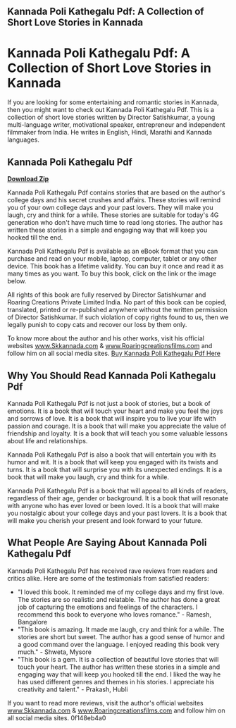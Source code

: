 ## Kannada Poli Kathegalu Pdf: A Collection of Short Love Stories in Kannada

 


 
# Kannada Poli Kathegalu Pdf: A Collection of Short Love Stories in Kannada
  
If you are looking for some entertaining and romantic stories in Kannada, then you might want to check out Kannada Poli Kathegalu Pdf. This is a collection of short love stories written by Director Satishkumar, a young multi-language writer, motivational speaker, entrepreneur and independent filmmaker from India. He writes in English, Hindi, Marathi and Kannada languages.
 
## Kannada Poli Kathegalu Pdf


[**Download Zip**](https://www.google.com/url?q=https%3A%2F%2Furllio.com%2F2tKRGH&sa=D&sntz=1&usg=AOvVaw0rAija0MkxeRHGlMp_gMBJ)

  
Kannada Poli Kathegalu Pdf contains stories that are based on the author's college days and his secret crushes and affairs. These stories will remind you of your own college days and your past lovers. They will make you laugh, cry and think for a while. These stories are suitable for today's 4G generation who don't have much time to read long stories. The author has written these stories in a simple and engaging way that will keep you hooked till the end.
  
Kannada Poli Kathegalu Pdf is available as an eBook format that you can purchase and read on your mobile, laptop, computer, tablet or any other device. This book has a lifetime validity. You can buy it once and read it as many times as you want. To buy this book, click on the link or the image below.
  
All rights of this book are fully reserved by Director Satishkumar and Roaring Creations Private Limited India. No part of this book can be copied, translated, printed or re-published anywhere without the written permission of Director Satishkumar. If such violation of copy rights found to us, then we legally punish to copy cats and recover our loss by them only.
  
To know more about the author and his other works, visit his official websites www.Skkannada.com & www.Roaringcreationsfilms.com and follow him on all social media sites.
  [Buy Kannada Poli Kathegalu Pdf Here](https://www.skkannada.com/2018/02/15-poli-prem-kathegalu.html)  
## Why You Should Read Kannada Poli Kathegalu Pdf
  
Kannada Poli Kathegalu Pdf is not just a book of stories, but a book of emotions. It is a book that will touch your heart and make you feel the joys and sorrows of love. It is a book that will inspire you to live your life with passion and courage. It is a book that will make you appreciate the value of friendship and loyalty. It is a book that will teach you some valuable lessons about life and relationships.
  
Kannada Poli Kathegalu Pdf is also a book that will entertain you with its humor and wit. It is a book that will keep you engaged with its twists and turns. It is a book that will surprise you with its unexpected endings. It is a book that will make you laugh, cry and think for a while.
  
Kannada Poli Kathegalu Pdf is a book that will appeal to all kinds of readers, regardless of their age, gender or background. It is a book that will resonate with anyone who has ever loved or been loved. It is a book that will make you nostalgic about your college days and your past lovers. It is a book that will make you cherish your present and look forward to your future.
  
## What People Are Saying About Kannada Poli Kathegalu Pdf
  
Kannada Poli Kathegalu Pdf has received rave reviews from readers and critics alike. Here are some of the testimonials from satisfied readers:
  
- "I loved this book. It reminded me of my college days and my first love. The stories are so realistic and relatable. The author has done a great job of capturing the emotions and feelings of the characters. I recommend this book to everyone who loves romance." - Ramesh, Bangalore
- "This book is amazing. It made me laugh, cry and think for a while. The stories are short but sweet. The author has a good sense of humor and a good command over the language. I enjoyed reading this book very much." - Shweta, Mysore
- "This book is a gem. It is a collection of beautiful love stories that will touch your heart. The author has written these stories in a simple and engaging way that will keep you hooked till the end. I liked the way he has used different genres and themes in his stories. I appreciate his creativity and talent." - Prakash, Hubli

If you want to read more reviews, visit the author's official websites www.Skkannada.com & www.Roaringcreationsfilms.com and follow him on all social media sites.
 0f148eb4a0

